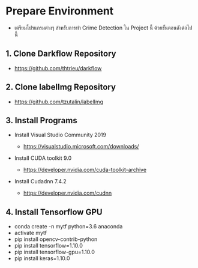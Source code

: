 # Prepare Environment
- เตรียมโปรแกรมต่างๆ สำหรับการทำ Crime Detection ใน Project นี้ ด้วยขั้นตอนดังต่อไปนี้
## 1. Clone Darkflow Repository
- https://github.com/thtrieu/darkflow

## 2. Clone labelImg Repository
- https://github.com/tzutalin/labelImg

## 3. Install Programs
- Install Visual Studio Community 2019
  - https://visualstudio.microsoft.com/downloads/
  
- Install CUDA toolkit 9.0
  - https://developer.nvidia.com/cuda-toolkit-archive

- Install Cudadnn 7.4.2
  - https://developer.nvidia.com/cudnn
  
## 4. Install Tensorflow GPU
- conda create -n mytf python=3.6 anaconda
- activate mytf
- pip install opencv-contrib-python
- pip install tensorflow=1.10.0
- pip install tensorflow-gpu=1.10.0
- pip install keras=1.10.0
